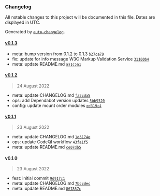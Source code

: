 ### Changelog

All notable changes to this project will be documented in this file. Dates are displayed in UTC.

Generated by [`auto-changelog`](https://github.com/CookPete/auto-changelog).

#### [v0.1.3](https://github.com/h-enk/hyas-seo/compare/v0.1.2...v0.1.3)

- meta: bump version from 0.1.2 to 0.1.3 [`b27ca79`](https://github.com/h-enk/hyas-seo/commit/b27ca792c3b2aa44dda35c41d0fc1ff24152ad90)
- fix: update for info message W3C Markup Validation Service [`31100b4`](https://github.com/h-enk/hyas-seo/commit/31100b49de13ce4d87089e95a0b43d41354cb1c2)
- meta: update README.md [`aa1c5a1`](https://github.com/h-enk/hyas-seo/commit/aa1c5a1804692595e6871a22b1bf1fd6c16a6a89)

#### [v0.1.2](https://github.com/h-enk/hyas-seo/compare/v0.1.1...v0.1.2)

> 24 August 2022

- meta: update CHANGELOG.md [`fa3cda5`](https://github.com/h-enk/hyas-seo/commit/fa3cda5c0d6fcbae9a0499d86b27b72b75612e0f)
- ops: add Dependabot version updates [`5bb9520`](https://github.com/h-enk/hyas-seo/commit/5bb952037cf191bc76f7588e91a9a00ca7e23899)
- config: update mount order modules [`ed319c4`](https://github.com/h-enk/hyas-seo/commit/ed319c4c6954da8da9dbe8f2ec7b2f76d0cd4be7)

#### [v0.1.1](https://github.com/h-enk/hyas-seo/compare/v0.1.0...v0.1.1)

> 23 August 2022

- meta: update CHANGELOG.md [`1d3174e`](https://github.com/h-enk/hyas-seo/commit/1d3174ee1e432c32db9e0d0767c710d13e94786d)
- ops: update CodeQl workflow [`43fa1f5`](https://github.com/h-enk/hyas-seo/commit/43fa1f59f82394b7cf57e820ce11a1e5c96a22d4)
- meta: update README.md [`ce07db5`](https://github.com/h-enk/hyas-seo/commit/ce07db500aece722c3e42d0b571428682745cc19)

#### v0.1.0

> 23 August 2022

- feat: initial commit [`9d917c1`](https://github.com/h-enk/hyas-seo/commit/9d917c144ac0ef0ca56ddc2d2ba640b030b49bc4)
- meta: update CHANGELOG.md [`7bccdec`](https://github.com/h-enk/hyas-seo/commit/7bccdecf8c5e0a82bed3fe720f583cd173e503ca)
- meta: update README.md [`867857c`](https://github.com/h-enk/hyas-seo/commit/867857cf024ae827522ca710884eb62a5dd19097)
